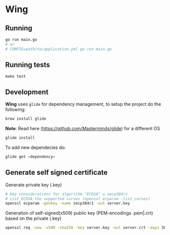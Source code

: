 # Wing

## Running

```sh
go run main.go
# or
# CONFIG=path/to/application.yml go run main.go
```

## Running tests

`make test`

## Development

__Wing__ uses `glide` for dependency management, to setup the project do the following:

```sh
brew install glide
```

__Note__: Read here (https://github.com/Masterminds/glide) for a different OS

```sh
glide install
```

To add new dependecies do:

```sh
glide get <dependency>
```

## Generate self signed certificate

Generate private key (.key)

```sh
# Key considerations for algorithm "ECDSA" ≥ secp384r1
# List ECDSA the supported curves (openssl ecparam -list_curves)
openssl ecparam -genkey -name secp384r1 -out server.key
```

Generation of self-signed(x509) public key (PEM-encodings .pem|.crt) based on the private (.key)

```sh
openssl req -new -x509 -sha256 -key server.key -out server.crt -days 3650
```
